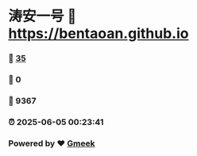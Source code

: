 # 涛安一号 :link: https://bentaoan.github.io 
### :page_facing_up: [35](https://bentaoan.github.io/tag.html) 
### :speech_balloon: 0 
### :hibiscus: 9367 
### :alarm_clock: 2025-06-05 00:23:41 
### Powered by :heart: [Gmeek](https://github.com/Meekdai/Gmeek)

